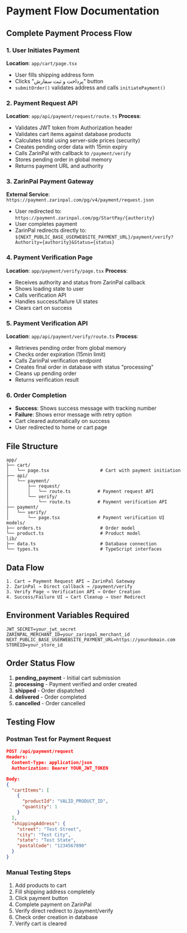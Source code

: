 # Payment Flow Documentation

## Complete Payment Process Flow

### 1. User Initiates Payment
**Location**: `app/cart/page.tsx`
- User fills shipping address form
- Clicks "پرداخت و ثبت سفارش" button
- `submitOrder()` validates address and calls `initiatePayment()`

### 2. Payment Request API
**Location**: `app/api/payment/request/route.ts`
**Process**:
- Validates JWT token from Authorization header
- Validates cart items against database products
- Calculates total using server-side prices (security)
- Creates pending order data with 15min expiry
- Calls ZarinPal with callback to `/payment/verify`
- Stores pending order in global memory
- Returns payment URL and authority

### 3. ZarinPal Payment Gateway
**External Service**: `https://payment.zarinpal.com/pg/v4/payment/request.json`
- User redirected to: `https://payment.zarinpal.com/pg/StartPay/{authority}`
- User completes payment
- ZarinPal redirects directly to: `${NEXT_PUBLIC_BASE_USERWEBSITE_PAYMENT_URL}/payment/verify?Authority={authority}&Status={status}`

### 4. Payment Verification Page
**Location**: `app/payment/verify/page.tsx`
**Process**:
- Receives authority and status from ZarinPal callback
- Shows loading state to user
- Calls verification API
- Handles success/failure UI states
- Clears cart on success

### 5. Payment Verification API
**Location**: `app/api/payment/verify/route.ts`
**Process**:
- Retrieves pending order from global memory
- Checks order expiration (15min limit)
- Calls ZarinPal verification endpoint
- Creates final order in database with status "processing"
- Cleans up pending order
- Returns verification result

### 6. Order Completion
- **Success**: Shows success message with tracking number
- **Failure**: Shows error message with retry option
- Cart cleared automatically on success
- User redirected to home or cart page

## File Structure

```
app/
├── cart/
│   └── page.tsx                   # Cart with payment initiation
├── api/
│   └── payment/
│       ├── request/
│       │   └── route.ts          # Payment request API
│       └── verify/
│           └── route.ts          # Payment verification API
├── payment/
│   └── verify/
│       └── page.tsx              # Payment verification UI
models/
├── orders.ts                      # Order model
└── product.ts                     # Product model
lib/
├── data.ts                        # Database connection
└── types.ts                       # TypeScript interfaces
```

## Data Flow

```
1. Cart → Payment Request API → ZarinPal Gateway
2. ZarinPal → Direct callback → /payment/verify
3. Verify Page → Verification API → Order Creation
4. Success/Failure UI → Cart Cleanup → User Redirect
```

## Environment Variables Required

```env
JWT_SECRET=your_jwt_secret
ZARINPAL_MERCHANT_ID=your_zarinpal_merchant_id
NEXT_PUBLIC_BASE_USERWEBSITE_PAYMENT_URL=https://yourdomain.com
STOREID=your_store_id
```

## Order Status Flow

1. **pending_payment** - Initial cart submission
2. **processing** - Payment verified and order created
3. **shipped** - Order dispatched
4. **delivered** - Order completed
5. **cancelled** - Order cancelled

## Testing Flow

### Postman Test for Payment Request
```json
POST /api/payment/request
Headers:
  Content-Type: application/json
  Authorization: Bearer YOUR_JWT_TOKEN

Body:
{
  "cartItems": [
    {
      "productId": "VALID_PRODUCT_ID",
      "quantity": 1
    }
  ],
  "shippingAddress": {
    "street": "Test Street",
    "city": "Test City", 
    "state": "Test State",
    "postalCode": "1234567890"
  }
}
```

### Manual Testing Steps
1. Add products to cart
2. Fill shipping address completely
3. Click payment button
4. Complete payment on ZarinPal
5. Verify direct redirect to /payment/verify
6. Check order creation in database
7. Verify cart is cleared